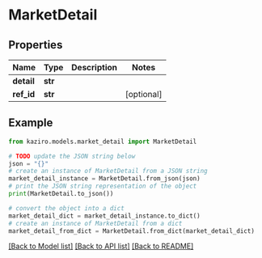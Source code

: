# MarketDetail


## Properties

Name | Type | Description | Notes
------------ | ------------- | ------------- | -------------
**detail** | **str** |  | 
**ref_id** | **str** |  | [optional] 

## Example

```python
from kaziro.models.market_detail import MarketDetail

# TODO update the JSON string below
json = "{}"
# create an instance of MarketDetail from a JSON string
market_detail_instance = MarketDetail.from_json(json)
# print the JSON string representation of the object
print(MarketDetail.to_json())

# convert the object into a dict
market_detail_dict = market_detail_instance.to_dict()
# create an instance of MarketDetail from a dict
market_detail_from_dict = MarketDetail.from_dict(market_detail_dict)
```
[[Back to Model list]](../README.md#documentation-for-models) [[Back to API list]](../README.md#documentation-for-api-endpoints) [[Back to README]](../README.md)


